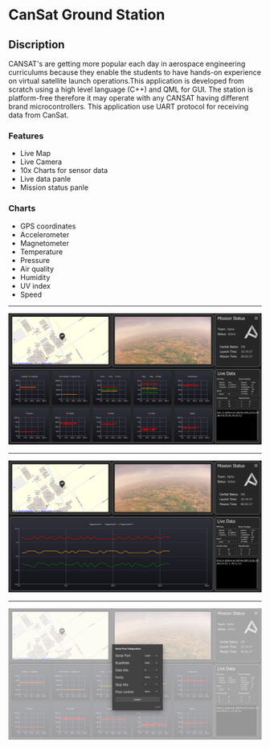 # CanSat Ground Station
## Discription
CANSAT's are getting more popular each day in aerospace engineering curriculums because they enable the students to have hands-on experience on virtual satellite launch operations.This application is developed from scratch using a high level language (C++) and QML for GUI.
The station is platform-free therefore it may operate with any CANSAT having different brand microcontrollers.
This application use UART protocol for receiving data from CanSat.

### Features
- Live Map
- Live Camera 
- 10x Charts for sensor data
- Live data panle
- Mission status panle

### Charts
- GPS coordinates
- Accelerometer 
- Magnetometer
- Temperature
- Pressure
- Air quality
- Humidity
- UV index
- Speed

---

![Tilted](https://github.com/AmirhoseinMasoumi/Cansat-Ground-Station/blob/main/Assets/Images/1.png)

---

![Tilted](https://github.com/AmirhoseinMasoumi/Cansat-Ground-Station/blob/main/Assets/Images/2.png)

---

![Tilted](https://github.com/AmirhoseinMasoumi/Cansat-Ground-Station/blob/main/Assets/Images/3.png)
